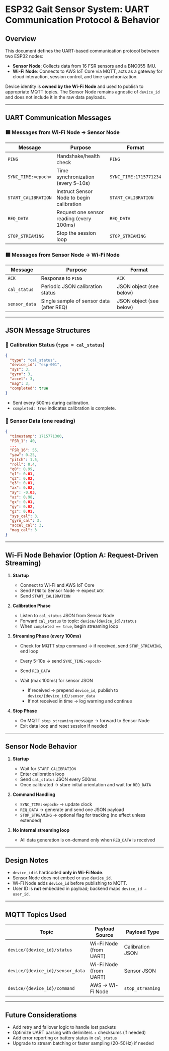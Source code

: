 # ESP32 Gait Sensor System: UART Communication Protocol & Behavior

## Overview

This document defines the UART-based communication protocol between two ESP32 nodes:

* **Sensor Node**: Collects data from 16 FSR sensors and a BNO055 IMU.
* **Wi-Fi Node**: Connects to AWS IoT Core via MQTT, acts as a gateway for cloud interaction, session control, and time synchronization.

Device identity is **owned by the Wi-Fi Node** and used to publish to appropriate MQTT topics. The Sensor Node remains agnostic of `device_id` and does not include it in the raw data payloads.

---

## UART Communication Messages

### 🟦 Messages from Wi-Fi Node → Sensor Node

| Message             | Purpose                                   | Format                 |
| ------------------- | ----------------------------------------- | ---------------------- |
| `PING`              | Handshake/health check                    | `PING`                 |
| `SYNC_TIME:<epoch>` | Time synchronization (every 5–10s)        | `SYNC_TIME:1715771234` |
| `START_CALIBRATION` | Instruct Sensor Node to begin calibration | `START_CALIBRATION`    |
| `REQ_DATA`          | Request one sensor reading (every 100ms)  | `REQ_DATA`             |
| `STOP_STREAMING`    | Stop the session loop                     | `STOP_STREAMING`       |

### 🟩 Messages from Sensor Node → Wi-Fi Node

| Message       | Purpose                                  | Format                  |
| ------------- | ---------------------------------------- | ----------------------- |
| `ACK`         | Response to `PING`                       | `ACK`                   |
| `cal_status`  | Periodic JSON calibration status         | JSON object (see below) |
| `sensor_data` | Single sample of sensor data (after REQ) | JSON object (see below) |

---

## JSON Message Structures

### 🔹 Calibration Status (`type = cal_status`)

```json
{
  "type": "cal_status",
  "device_id": "esp-001",
  "sys": 3,
  "gyro": 3,
  "accel": 3,
  "mag": 3,
  "completed": true
}
```

* Sent every 500ms during calibration.
* `completed: true` indicates calibration is complete.

### 🔹 Sensor Data (one reading)

```json
{
  "timestamp": 1715771300,
  "FSR_1": 40,
  ...
  "FSR_16": 55,
  "yaw": 0.25,
  "pitch": 1.5,
  "roll": 0.4,
  "q0": 0.99,
  "q1": 0.01,
  "q2": 0.02,
  "q3": 0.01,
  "ax": 0.02,
  "ay": -0.03,
  "az": 0.98,
  "gx": 0.01,
  "gy": 0.02,
  "gz": 0.01,
  "sys_cal": 3,
  "gyro_cal": 3,
  "accel_cal": 3,
  "mag_cal": 3
}
```

---

## Wi-Fi Node Behavior (Option A: Request-Driven Streaming)

1. **Startup**

   * Connect to Wi-Fi and AWS IoT Core
   * Send `PING` to Sensor Node → expect `ACK`
   * Send `START_CALIBRATION`

2. **Calibration Phase**

   * Listen to `cal_status` JSON from Sensor Node
   * Forward `cal_status` to topic: `device/{device_id}/status`
   * When `completed == true`, begin streaming loop

3. **Streaming Phase (every 100ms)**

   * Check for MQTT stop command → if received, send `STOP_STREAMING`, end loop
   * Every 5–10s → send `SYNC_TIME:<epoch>`
   * Send `REQ_DATA`
   * Wait (max 100ms) for sensor JSON

     * If received → prepend `device_id`, publish to `device/{device_id}/sensor_data`
     * If not received in time → log warning and continue

4. **Stop Phase**

   * On MQTT `stop_streaming` message → forward to Sensor Node
   * Exit data loop and reset session if needed

---

## Sensor Node Behavior

1. **Startup**

   * Wait for `START_CALIBRATION`
   * Enter calibration loop
   * Send `cal_status` JSON every 500ms
   * Once calibrated → store initial orientation and wait for `REQ_DATA`

2. **Command Handling**

   * `SYNC_TIME:<epoch>` → update clock
   * `REQ_DATA` → generate and send one JSON payload
   * `STOP_STREAMING` → optional flag for tracking (no effect unless extended)

3. **No internal streaming loop**

   * All data generation is on-demand only when `REQ_DATA` is received

---

## Design Notes

* `device_id` is hardcoded **only in Wi-Fi Node**.
* Sensor Node does not embed or use `device_id`.
* Wi-Fi Node adds `device_id` before publishing to MQTT.
* User ID is **not** embedded in payload; backend maps `device_id → user_id`.

---

## MQTT Topics Used

| Topic                            | Payload Source         | Payload Type     |
| -------------------------------- | ---------------------- | ---------------- |
| `device/{device_id}/status`      | Wi-Fi Node (from UART) | Calibration JSON |
| `device/{device_id}/sensor_data` | Wi-Fi Node (from UART) | Sensor JSON      |
| `device/{device_id}/command`     | AWS → Wi-Fi Node       | `stop_streaming` |

---

## Future Considerations

* Add retry and failover logic to handle lost packets
* Optimize UART parsing with delimiters + checksums (if needed)
* Add error reporting or battery status in `cal_status`
* Upgrade to stream batching or faster sampling (20–50Hz) if needed
